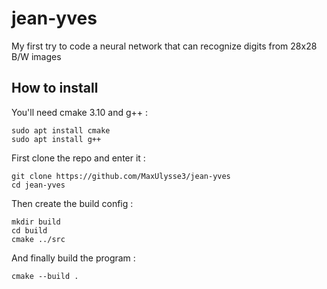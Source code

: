 # jean-yves
My first try to code a neural network that can recognize digits from 28x28 B/W images

## How to install

You'll need cmake 3.10 and g++ :
```
sudo apt install cmake
sudo apt install g++
```
First clone the repo and enter it :
```
git clone https://github.com/MaxUlysse3/jean-yves
cd jean-yves
```
Then create the build config :
```
mkdir build
cd build
cmake ../src
```
And finally build the program :
```
cmake --build .
```
